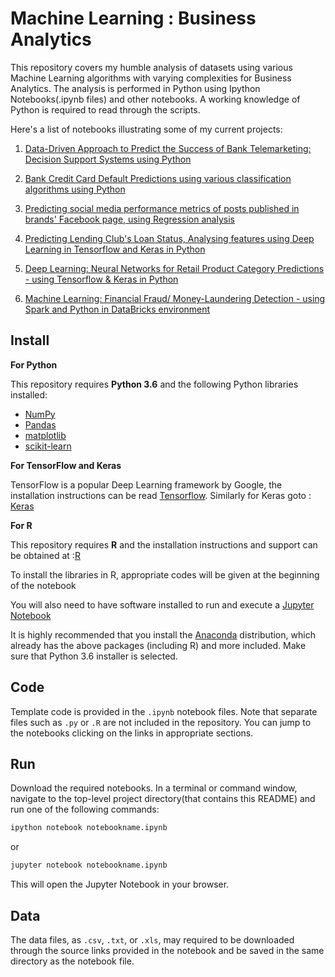 
# Machine Learning : Business Analytics

This repository covers my humble analysis of datasets using various Machine Learning algorithms with varying complexities for Business Analytics. The analysis is performed in Python using Ipython Notebooks(.ipynb files) and other notebooks. A working knowledge of Python is required to read through the scripts.

Here's a list of notebooks illustrating some of my current projects:


1.  [Data-Driven Approach to Predict the Success of Bank Telemarketing: Decision Support Systems using Python](http://nbviewer.jupyter.org/github/sinju-pau/Machine-Learning-Business-Analytics/blob/master/PredictSuccessofBankTelemarketing.ipynb)

2.  [Bank Credit Card Default Predictions using various classification algorithms using Python](http://nbviewer.jupyter.org/github/sinju-pau/Machine-Learning-Business-Analytics/blob/master/CreditcardDefaultsData.ipynb)

3.  [Predicting social media performance metrics of posts published in brands' Facebook page, using Regression analysis](http://nbviewer.jupyter.org/github/sinju-pau/Machine-Learning-Business-Analytics/blob/master/FacebookMetrics.ipynb)

3.  [Predicting Lending Club's Loan Status, Analysing features using Deep Learning in Tensorflow and Keras in Python](http://nbviewer.jupyter.org/github/sinju-pau/Deep-Learning-Projects/blob/master/Loan.ipynb)

4.  [Deep Learning: Neural Networks for Retail Product Category Predictions - using Tensorflow & Keras in Python](http://nbviewer.jupyter.org/github/sinju-pau/Deep-Learning-Projects/blob/master/OnlineRetailProductSegment.ipynb)

5. [Machine Learning: Financial Fraud/ Money-Laundering Detection - using Spark and Python in DataBricks environment](https://databricks-prod-cloudfront.cloud.databricks.com/public/4027ec902e239c93eaaa8714f173bcfc/2754224716007874/3360987816541135/6194880497615233/latest.html)








## Install

**For Python**

This repository requires **Python 3.6** and the following Python libraries installed:

- [NumPy](http://www.numpy.org/)
- [Pandas](http://pandas.pydata.org)
- [matplotlib](http://matplotlib.org/)
- [scikit-learn](http://scikit-learn.org/stable/)

**For TensorFlow and Keras**

TensorFlow is a popular Deep Learning framework by Google, the installation instructions can be read [Tensorflow](https://www.tensorflow.org/install/). Similarly for Keras goto : [Keras](https://keras.io/#installation)

**For R**

This repository requires **R** and the installation instructions and support can be obtained at :[R](https://cran.r-project.org/doc/manuals/r-release/R-admin.html)

To install the libraries in R, appropriate codes will be given at the beginning of the notebook

You will also need to have software installed to run and execute a [Jupyter Notebook](http://ipython.org/notebook.html)

It is highly recommended that you install the [Anaconda](http://continuum.io/downloads) distribution, which already has the above packages (including R) and more included. Make sure that Python 3.6 installer is selected. 

## Code

Template code is provided in the `.ipynb` notebook files. Note that separate files such as `.py` or `.R` are not included in the repository. You can jump to the notebooks clicking on the links in appropriate sections.

## Run

Download the required notebooks. In a terminal or command window, navigate to the top-level project directory(that contains this README) and run one of the following commands:

```bash
ipython notebook notebookname.ipynb
```  
or
```bash
jupyter notebook notebookname.ipynb
```

This will open the Jupyter Notebook in your browser.

## Data

The data files, as `.csv`, `.txt`, or `.xls`, may required to be downloaded through the source links provided in the notebook and be saved in the same directory as the notebook file.

